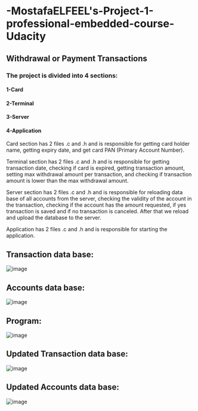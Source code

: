 # -MostafaELFEEL's-Project-1-professional-embedded-course-Udacity


## Withdrawal or Payment Transactions


### The project is divided into 4 sections:

#### 1-Card 
#### 2-Terminal
#### 3-Server 
#### 4-Application


Card section has 2 files .c and .h and is responsible for getting card holder name, getting expiry date, and get card PAN (Primary Account Number).

Terminal section has 2 files .c and .h and is responsible for getting transaction date, checking if card is expired, getting transaction amount, setting max withdrawal amount per transaction, and checking if transaction amount is lower than the max withdrawal amount.

Server section has 2 files .c and .h and is responsible for reloading data base of all accounts from the server, checking the validity of the account in the transaction, checking if the account has the amount requested, if yes transaction is saved and if no transaction is canceled. After that we reload and upload the database to the server.

Application has 2 files .c and .h and is responsible for starting the application.

## Transaction data base:
![image](https://github.com/MostafaELFEEL/-MostafaELFEEL-s-Project-1-professional-embedded-course-Udacity/assets/106331831/a064b968-4a81-48c9-8782-d5aa02b91c06)

## Accounts data base:
![image](https://github.com/MostafaELFEEL/-MostafaELFEEL-s-Project-1-professional-embedded-course-Udacity/assets/106331831/9c210e27-9f28-4dab-909b-ebad5fa90ac0)

## Program:

![image](https://github.com/MostafaELFEEL/-MostafaELFEEL-s-Project-1-professional-embedded-course-Udacity/assets/106331831/027861f8-9fed-40fd-9a9b-250fb9b4e100)

## Updated Transaction data base:
![image](https://github.com/MostafaELFEEL/-MostafaELFEEL-s-Project-1-professional-embedded-course-Udacity/assets/106331831/445e4a60-4417-4b2f-afd4-f618073184ab)

## Updated Accounts data base:
![image](https://github.com/MostafaELFEEL/-MostafaELFEEL-s-Project-1-professional-embedded-course-Udacity/assets/106331831/803aea2b-2c6e-4b03-88e1-b59499a5bf6a)


